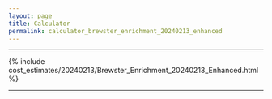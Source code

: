 ```yaml
---
layout: page
title: Calculator
permalink: calculator_brewster_enrichment_20240213_enhanced
---
```


___

{% include cost_estimates/20240213/Brewster_Enrichment_20240213_Enhanced.html %}

___

